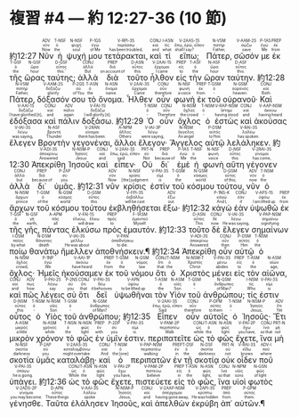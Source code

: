# 複習 #4 — 約 12:27-36 (10 節)

 <rt>約12:27</rt> <RUBY><ruby><ruby>Νῦν<rt>Now</rt></ruby><rt>νῦν</rt></ruby><rt>ADV</rt></RUBY> <RUBY><ruby><ruby>ἡ<rt>the</rt></ruby><rt>ὁ</rt></ruby><rt>T-NSF</rt></RUBY> <RUBY><ruby><ruby>ψυχή<rt>soul</rt></ruby><rt>ψυχή</rt></ruby><rt>N-NSF</rt></RUBY> <RUBY><ruby><ruby>μου<rt>of Me</rt></ruby><rt>ἐγώ</rt></ruby><rt>P-1GS</rt></RUBY> <RUBY><ruby><ruby>τετάρακται‚<rt>has been troubled‚</rt></ruby><rt>ταράσσω</rt></ruby><rt>V-RPI-3S</rt></RUBY> <RUBY><ruby><ruby>καὶ<rt>and</rt></ruby><rt>καί</rt></ruby><rt>CONJ</rt></RUBY> <RUBY><ruby><ruby>τί<rt>what</rt></ruby><rt>τίς</rt></ruby><rt>I-ASN</rt></RUBY> <RUBY><ruby><ruby>εἴπω;<rt>shall I say?</rt></ruby><rt>ἔπω, ἐρῶ, εἶπον</rt></ruby><rt>V-2AAS-1S</rt></RUBY> <RUBY><ruby><ruby>Πάτερ‚<rt>Father‚</rt></ruby><rt>πατήρ</rt></ruby><rt>N-VSM</rt></RUBY> <RUBY><ruby><ruby>σῶσόν<rt>save</rt></ruby><rt>σῴζω</rt></ruby><rt>V-AAM-2S</rt></RUBY> <RUBY><ruby><ruby>με<rt>Me</rt></ruby><rt>ἐγώ</rt></ruby><rt>P-1AS</rt></RUBY> <RUBY><ruby><ruby>ἐκ<rt>from</rt></ruby><rt>ἐκ</rt></ruby><rt>PREP</rt></RUBY> <RUBY><ruby><ruby>τῆς<rt>the</rt></ruby><rt>ὁ</rt></ruby><rt>T-GSF</rt></RUBY> <RUBY><ruby><ruby>ὥρας<rt>hour</rt></ruby><rt>ὥρα</rt></ruby><rt>N-GSF</rt></RUBY> <RUBY><ruby><ruby>ταύτης;<rt>this.’</rt></ruby><rt>οὗτος</rt></ruby><rt>D-GSF</rt></RUBY> <RUBY><ruby><ruby>ἀλλὰ<rt>But</rt></ruby><rt>ἀλλά</rt></ruby><rt>CONJ</rt></RUBY> <RUBY><ruby><ruby>διὰ<rt>on account of</rt></ruby><rt>διά</rt></ruby><rt>PREP</rt></RUBY> <RUBY><ruby><ruby>τοῦτο<rt>this</rt></ruby><rt>οὗτος</rt></ruby><rt>D-ASN</rt></RUBY> <RUBY><ruby><ruby>ἦλθον<rt>I came</rt></ruby><rt>ἔρχομαι</rt></ruby><rt>V-2AAI-1S</rt></RUBY> <RUBY><ruby><ruby>εἰς<rt>to</rt></ruby><rt>εἰς</rt></ruby><rt>PREP</rt></RUBY> <RUBY><ruby><ruby>τὴν<rt>the</rt></ruby><rt>ὁ</rt></ruby><rt>T-ASF</rt></RUBY> <RUBY><ruby><ruby>ὥραν<rt>hour</rt></ruby><rt>ὥρα</rt></ruby><rt>N-ASF</rt></RUBY> <RUBY><ruby><ruby>ταύτην.<rt>this.</rt></ruby><rt>οὗτος</rt></ruby><rt>D-ASF</rt></RUBY> <rt>約12:28</rt> <RUBY><ruby><ruby>Πάτερ‚<rt>Father‚</rt></ruby><rt>πατήρ</rt></ruby><rt>N-VSM</rt></RUBY> <RUBY><ruby><ruby>δόξασόν<rt>glorify</rt></ruby><rt>δοξάζω</rt></ruby><rt>V-AAM-2S</rt></RUBY> <RUBY><ruby><ruby>σου<rt>of You</rt></ruby><rt>σύ</rt></ruby><rt>P-2GS</rt></RUBY> <RUBY><ruby><ruby>τὸ<rt>the</rt></ruby><rt>ὁ</rt></ruby><rt>T-ASN</rt></RUBY> <RUBY><ruby><ruby>ὄνομα.<rt>name.</rt></ruby><rt>ὄνομα</rt></ruby><rt>N-ASN</rt></RUBY> <RUBY><ruby><ruby>Ἦλθεν<rt>Came</rt></ruby><rt>ἔρχομαι</rt></ruby><rt>V-2AAI-3S</rt></RUBY> <RUBY><ruby><ruby>οὖν<rt>therefore</rt></ruby><rt>οὖν</rt></ruby><rt>CONJ</rt></RUBY> <RUBY><ruby><ruby>φωνὴ<rt>a voice</rt></ruby><rt>φωνή</rt></ruby><rt>N-NSF</rt></RUBY> <RUBY><ruby><ruby>ἐκ<rt>from</rt></ruby><rt>ἐκ</rt></ruby><rt>PREP</rt></RUBY> <RUBY><ruby><ruby>τοῦ<rt>‑</rt></ruby><rt>ὁ</rt></ruby><rt>T-GSM</rt></RUBY> <RUBY><ruby><ruby>οὐρανοῦ·<rt>heaven:</rt></ruby><rt>οὐρανός</rt></ruby><rt>N-GSM</rt></RUBY> <RUBY><ruby><ruby>Καὶ<rt>Both</rt></ruby><rt>καί</rt></ruby><rt>CONJ</rt></RUBY> <RUBY><ruby><ruby>ἐδόξασα<rt>I have glorified [it]‚</rt></ruby><rt>δοξάζω</rt></ruby><rt>V-AAI-1S</rt></RUBY> <RUBY><ruby><ruby>καὶ<rt>and</rt></ruby><rt>καί</rt></ruby><rt>CONJ</rt></RUBY> <RUBY><ruby><ruby>πάλιν<rt>again</rt></ruby><rt>πάλιν</rt></ruby><rt>ADV</rt></RUBY> <RUBY><ruby><ruby>δοξάσω.<rt>I will glorify [it].</rt></ruby><rt>δοξάζω</rt></ruby><rt>V-FAI-1S</rt></RUBY> <rt>約12:29</rt> <RUBY><ruby><ruby>Ὁ<rt>‑</rt></ruby><rt>ὁ</rt></ruby><rt>T-NSM</rt></RUBY> <RUBY><ruby><ruby>οὖν<rt>Therefore</rt></ruby><rt>οὖν</rt></ruby><rt>CONJ</rt></RUBY> <RUBY><ruby><ruby>ὄχλος<rt>the crowd</rt></ruby><rt>ὄχλος</rt></ruby><rt>N-NSM</rt></RUBY> <RUBY><ruby><ruby>ὁ<rt>‑</rt></ruby><rt>ὁ</rt></ruby><rt>T-NSM</rt></RUBY> <RUBY><ruby><ruby>ἑστὼς<rt>having stood</rt></ruby><rt>ἵστημι</rt></ruby><rt>V-RAP-NSM</rt></RUBY> <RUBY><ruby><ruby>καὶ<rt>and</rt></ruby><rt>καί</rt></ruby><rt>CONJ</rt></RUBY> <RUBY><ruby><ruby>ἀκούσας<rt>having heard</rt></ruby><rt>ἀκούω</rt></ruby><rt>V-AAP-NSM</rt></RUBY> <RUBY><ruby><ruby>ἔλεγεν<rt>was saying‚</rt></ruby><rt>λέγω</rt></ruby><rt>V-IAI-3S</rt></RUBY> <RUBY><ruby><ruby>Βροντὴν<rt>Thunder</rt></ruby><rt>βροντή</rt></ruby><rt>N-ASF</rt></RUBY> <RUBY><ruby><ruby>γεγονέναι‚<rt>there has been.</rt></ruby><rt>γίνομαι</rt></ruby><rt>V-2RAN</rt></RUBY> <RUBY><ruby><ruby>ἄλλοι<rt>Others</rt></ruby><rt>ἄλλος</rt></ruby><rt>A-NPM</rt></RUBY> <RUBY><ruby><ruby>ἔλεγον·<rt>were saying‚</rt></ruby><rt>λέγω</rt></ruby><rt>V-IAI-3P</rt></RUBY> <RUBY><ruby><ruby>Ἄγγελος<rt>An angel</rt></ruby><rt>ἄγγελος</rt></ruby><rt>N-NSM</rt></RUBY> <RUBY><ruby><ruby>αὐτῷ<rt>to Him</rt></ruby><rt>αὐτός</rt></ruby><rt>P-DSM</rt></RUBY> <RUBY><ruby><ruby>λελάληκεν.<rt>has spoken.</rt></ruby><rt>λαλέω</rt></ruby><rt>V-RAI-3S</rt></RUBY> <rt>約12:30</rt> <RUBY><ruby><ruby>Ἀπεκρίθη<rt>Answered</rt></ruby><rt>ἀποκρίνω</rt></ruby><rt>V-ADI-3S</rt></RUBY> <RUBY><ruby><ruby>Ἰησοῦς<rt>Jesus</rt></ruby><rt>Ἰησοῦς</rt></ruby><rt>N-NSM-P</rt></RUBY> <RUBY><ruby><ruby>καὶ<rt>and</rt></ruby><rt>καί</rt></ruby><rt>CONJ</rt></RUBY> <RUBY><ruby><ruby>εἶπεν·<rt>said</rt></ruby><rt>ἔπω, ἐρῶ, εἶπον</rt></ruby><rt>V-2AAI-3S</rt></RUBY> <RUBY><ruby><ruby>Οὐ<rt>Not</rt></ruby><rt>οὐ</rt></ruby><rt>PRT-N</rt></RUBY> <RUBY><ruby><ruby>δι᾽<rt>because of</rt></ruby><rt>διά</rt></ruby><rt>PREP</rt></RUBY> <RUBY><ruby><ruby>ἐμὲ<rt>Me</rt></ruby><rt>ἐγώ</rt></ruby><rt>P-1AS</rt></RUBY> <RUBY><ruby><ruby>ἡ<rt>the</rt></ruby><rt>ὁ</rt></ruby><rt>T-NSF</rt></RUBY> <RUBY><ruby><ruby>φωνὴ<rt>voice</rt></ruby><rt>φωνή</rt></ruby><rt>N-NSF</rt></RUBY> <RUBY><ruby><ruby>αὕτη<rt>this</rt></ruby><rt>οὗτος</rt></ruby><rt>D-NSF</rt></RUBY> <RUBY><ruby><ruby>γέγονεν<rt>has come‚</rt></ruby><rt>γίνομαι</rt></ruby><rt>V-2RAI-3S</rt></RUBY> <RUBY><ruby><ruby>ἀλλὰ<rt>but</rt></ruby><rt>ἀλλά</rt></ruby><rt>CONJ</rt></RUBY> <RUBY><ruby><ruby>δι᾽<rt>because of</rt></ruby><rt>διά</rt></ruby><rt>PREP</rt></RUBY> <RUBY><ruby><ruby>ὑμᾶς.<rt>you.</rt></ruby><rt>σύ</rt></ruby><rt>P-2AP</rt></RUBY> <rt>約12:31</rt> <RUBY><ruby><ruby>νῦν<rt>Now</rt></ruby><rt>νῦν</rt></ruby><rt>ADV</rt></RUBY> <RUBY><ruby><ruby>κρίσις<rt>[the] judgment</rt></ruby><rt>κρίσις</rt></ruby><rt>N-NSF</rt></RUBY> <RUBY><ruby><ruby>ἐστὶν<rt>is</rt></ruby><rt>εἰμί</rt></ruby><rt>V-PAI-3S</rt></RUBY> <RUBY><ruby><ruby>τοῦ<rt>the</rt></ruby><rt>ὁ</rt></ruby><rt>T-GSM</rt></RUBY> <RUBY><ruby><ruby>κόσμου<rt>world</rt></ruby><rt>κόσμος</rt></ruby><rt>N-GSM</rt></RUBY> <RUBY><ruby><ruby>τούτου‚<rt>of this;</rt></ruby><rt>οὗτος</rt></ruby><rt>D-GSM</rt></RUBY> <RUBY><ruby><ruby>νῦν<rt>now</rt></ruby><rt>νῦν</rt></ruby><rt>ADV</rt></RUBY> <RUBY><ruby><ruby>ὁ<rt>the</rt></ruby><rt>ὁ</rt></ruby><rt>T-NSM</rt></RUBY> <RUBY><ruby><ruby>ἄρχων<rt>prince</rt></ruby><rt>ἄρχων</rt></ruby><rt>N-NSM</rt></RUBY> <RUBY><ruby><ruby>τοῦ<rt>of the</rt></ruby><rt>ὁ</rt></ruby><rt>T-GSM</rt></RUBY> <RUBY><ruby><ruby>κόσμου<rt>world</rt></ruby><rt>κόσμος</rt></ruby><rt>N-GSM</rt></RUBY> <RUBY><ruby><ruby>τούτου<rt>this</rt></ruby><rt>οὗτος</rt></ruby><rt>D-GSM</rt></RUBY> <RUBY><ruby><ruby>ἐκβληθήσεται<rt>will be cast</rt></ruby><rt>ἐκβάλλω</rt></ruby><rt>V-FPI-3S</rt></RUBY> <RUBY><ruby><ruby>ἔξω·<rt>out.</rt></ruby><rt>ἔξω</rt></ruby><rt>ADV</rt></RUBY> <rt>約12:32</rt> <RUBY><ruby><ruby>κἀγὼ<rt>And I‚</rt></ruby><rt>κἀγώ</rt></ruby><rt>P-1NS-K</rt></RUBY> <RUBY><ruby><ruby>ἐὰν<rt>if</rt></ruby><rt>ἐάν</rt></ruby><rt>CONJ</rt></RUBY> <RUBY><ruby><ruby>ὑψωθῶ<rt>I am lifted up</rt></ruby><rt>ὑψόω</rt></ruby><rt>V-APS-1S</rt></RUBY> <RUBY><ruby><ruby>ἐκ<rt>from</rt></ruby><rt>ἐκ</rt></ruby><rt>PREP</rt></RUBY> <RUBY><ruby><ruby>τῆς<rt>the</rt></ruby><rt>ὁ</rt></ruby><rt>T-GSF</rt></RUBY> <RUBY><ruby><ruby>γῆς‚<rt>earth‚</rt></ruby><rt>γῆ</rt></ruby><rt>N-GSF</rt></RUBY> <RUBY><ruby><ruby>πάντας<rt>all</rt></ruby><rt>πᾶς</rt></ruby><rt>A-APM</rt></RUBY> <RUBY><ruby><ruby>ἑλκύσω<rt>will draw</rt></ruby><rt>ἑλκύω, ἕλκω</rt></ruby><rt>V-FAI-1S</rt></RUBY> <RUBY><ruby><ruby>πρὸς<rt>to</rt></ruby><rt>πρός</rt></ruby><rt>PREP</rt></RUBY> <RUBY><ruby><ruby>ἐμαυτόν.<rt>Myself.</rt></ruby><rt>ἐμαυτοῦ</rt></ruby><rt>F-1ASM</rt></RUBY> <rt>約12:33</rt> <RUBY><ruby><ruby>τοῦτο<rt>This</rt></ruby><rt>οὗτος</rt></ruby><rt>D-ASN</rt></RUBY> <RUBY><ruby><ruby>δὲ<rt>now</rt></ruby><rt>δέ</rt></ruby><rt>CONJ</rt></RUBY> <RUBY><ruby><ruby>ἔλεγεν<rt>He was saying‚</rt></ruby><rt>λέγω</rt></ruby><rt>V-IAI-3S</rt></RUBY> <RUBY><ruby><ruby>σημαίνων<rt>signifying</rt></ruby><rt>σημαίνω</rt></ruby><rt>V-PAP-NSM</rt></RUBY> <RUBY><ruby><ruby>ποίῳ<rt>by what</rt></ruby><rt>ποῖος</rt></ruby><rt>I-DSM</rt></RUBY> <RUBY><ruby><ruby>θανάτῳ<rt>death</rt></ruby><rt>θάνατος</rt></ruby><rt>N-DSM</rt></RUBY> <RUBY><ruby><ruby>ἤμελλεν<rt>He was about</rt></ruby><rt>μέλλω</rt></ruby><rt>V-IAI-3S</rt></RUBY> <RUBY><ruby><ruby>ἀποθνήσκειν.¶<rt>to die.</rt></ruby><rt>ἀποθνήσκω</rt></ruby><rt>V-PAN</rt></RUBY> 
 <rt>約12:34</rt> <RUBY><ruby><ruby>Ἀπεκρίθη<rt>Answered</rt></ruby><rt>ἀποκρίνω</rt></ruby><rt>V-ADI-3S</rt></RUBY> <RUBY><ruby><ruby>οὖν<rt>then</rt></ruby><rt>οὖν</rt></ruby><rt>CONJ</rt></RUBY> <RUBY><ruby><ruby>αὐτῷ<rt>Him</rt></ruby><rt>αὐτός</rt></ruby><rt>P-DSM</rt></RUBY> <RUBY><ruby><ruby>ὁ<rt>the</rt></ruby><rt>ὁ</rt></ruby><rt>T-NSM</rt></RUBY> <RUBY><ruby><ruby>ὄχλος·<rt>crowd‚</rt></ruby><rt>ὄχλος</rt></ruby><rt>N-NSM</rt></RUBY> <RUBY><ruby><ruby>Ἡμεῖς<rt>We</rt></ruby><rt>ἐγώ</rt></ruby><rt>P-1NP</rt></RUBY> <RUBY><ruby><ruby>ἠκούσαμεν<rt>have heard</rt></ruby><rt>ἀκούω</rt></ruby><rt>V-AAI-1P</rt></RUBY> <RUBY><ruby><ruby>ἐκ<rt>from</rt></ruby><rt>ἐκ</rt></ruby><rt>PREP</rt></RUBY> <RUBY><ruby><ruby>τοῦ<rt>the</rt></ruby><rt>ὁ</rt></ruby><rt>T-GSM</rt></RUBY> <RUBY><ruby><ruby>νόμου<rt>law</rt></ruby><rt>νόμος</rt></ruby><rt>N-GSM</rt></RUBY> <RUBY><ruby><ruby>ὅτι<rt>that</rt></ruby><rt>ὅτι</rt></ruby><rt>CONJ</rt></RUBY> <RUBY><ruby><ruby>ὁ<rt>the</rt></ruby><rt>ὁ</rt></ruby><rt>T-NSM</rt></RUBY> <RUBY><ruby><ruby>Χριστὸς<rt>Christ</rt></ruby><rt>Χριστός</rt></ruby><rt>N-NSM-T</rt></RUBY> <RUBY><ruby><ruby>μένει<rt>abides</rt></ruby><rt>μένω</rt></ruby><rt>V-PAI-3S</rt></RUBY> <RUBY><ruby><ruby>εἰς<rt>to</rt></ruby><rt>εἰς</rt></ruby><rt>PREP</rt></RUBY> <RUBY><ruby><ruby>τὸν<rt>the</rt></ruby><rt>ὁ</rt></ruby><rt>T-ASM</rt></RUBY> <RUBY><ruby><ruby>αἰῶνα‚<rt>age‚</rt></ruby><rt>αἰών</rt></ruby><rt>N-ASM</rt></RUBY> <RUBY><ruby><ruby>καὶ<rt>and</rt></ruby><rt>καί</rt></ruby><rt>CONJ</rt></RUBY> <RUBY><ruby><ruby>πῶς<rt>how</rt></ruby><rt>πως</rt></ruby><rt>ADV</rt></RUBY> <RUBY><ruby><ruby>λέγεις<rt>say</rt></ruby><rt>λέγω</rt></ruby><rt>V-PAI-2S</rt></RUBY> <RUBY><ruby><ruby>σὺ<rt>you</rt></ruby><rt>σύ</rt></ruby><rt>P-2NS</rt></RUBY> <RUBY><ruby><ruby>ὅτι<rt>that</rt></ruby><rt>ὅτι</rt></ruby><rt>CONJ</rt></RUBY> <RUBY><ruby><ruby>δεῖ<rt>it behooves</rt></ruby><rt>δέω</rt></ruby><rt>V-PAI-3S</rt></RUBY> <RUBY><ruby><ruby>ὑψωθῆναι<rt>to be lifted up</rt></ruby><rt>ὑψόω</rt></ruby><rt>V-APN</rt></RUBY> <RUBY><ruby><ruby>τὸν<rt>the</rt></ruby><rt>ὁ</rt></ruby><rt>T-ASM</rt></RUBY> <RUBY><ruby><ruby>Υἱὸν<rt>Son</rt></ruby><rt>υἱός</rt></ruby><rt>N-ASM</rt></RUBY> <RUBY><ruby><ruby>τοῦ<rt>‑</rt></ruby><rt>ὁ</rt></ruby><rt>T-GSM</rt></RUBY> <RUBY><ruby><ruby>ἀνθρώπου;<rt>of Man?</rt></ruby><rt>ἄνθρωπος</rt></ruby><rt>N-GSM</rt></RUBY> <RUBY><ruby><ruby>τίς<rt>Who</rt></ruby><rt>τίς</rt></ruby><rt>I-NSM</rt></RUBY> <RUBY><ruby><ruby>ἐστιν<rt>is</rt></ruby><rt>εἰμί</rt></ruby><rt>V-PAI-3S</rt></RUBY> <RUBY><ruby><ruby>οὗτος<rt>this</rt></ruby><rt>οὗτος</rt></ruby><rt>D-NSM</rt></RUBY> <RUBY><ruby><ruby>ὁ<rt>‑</rt></ruby><rt>ὁ</rt></ruby><rt>T-NSM</rt></RUBY> <RUBY><ruby><ruby>Υἱὸς<rt>Son</rt></ruby><rt>υἱός</rt></ruby><rt>N-NSM</rt></RUBY> <RUBY><ruby><ruby>τοῦ<rt>‑</rt></ruby><rt>ὁ</rt></ruby><rt>T-GSM</rt></RUBY> <RUBY><ruby><ruby>ἀνθρώπου;<rt>of Man?</rt></ruby><rt>ἄνθρωπος</rt></ruby><rt>N-GSM</rt></RUBY> <rt>約12:35</rt> <RUBY><ruby><ruby>Εἶπεν<rt>Said</rt></ruby><rt>ἔπω, ἐρῶ, εἶπον</rt></ruby><rt>V-2AAI-3S</rt></RUBY> <RUBY><ruby><ruby>οὖν<rt>therefore</rt></ruby><rt>οὖν</rt></ruby><rt>CONJ</rt></RUBY> <RUBY><ruby><ruby>αὐτοῖς<rt>to them</rt></ruby><rt>αὐτός</rt></ruby><rt>P-DPM</rt></RUBY> <RUBY><ruby><ruby>ὁ<rt>‑</rt></ruby><rt>ὁ</rt></ruby><rt>T-NSM</rt></RUBY> <RUBY><ruby><ruby>Ἰησοῦς·<rt>Jesus‚</rt></ruby><rt>Ἰησοῦς</rt></ruby><rt>N-NSM-P</rt></RUBY> <RUBY><ruby><ruby>Ἔτι<rt>Yet</rt></ruby><rt>ἔτι</rt></ruby><rt>ADV</rt></RUBY> <RUBY><ruby><ruby>μικρὸν<rt>a little</rt></ruby><rt>μικρός</rt></ruby><rt>A-ASM</rt></RUBY> <RUBY><ruby><ruby>χρόνον<rt>while</rt></ruby><rt>χρόνος</rt></ruby><rt>N-ASM</rt></RUBY> <RUBY><ruby><ruby>τὸ<rt>the</rt></ruby><rt>ὁ</rt></ruby><rt>T-NSN</rt></RUBY> <RUBY><ruby><ruby>φῶς<rt>light</rt></ruby><rt>φῶς</rt></ruby><rt>N-NSN</rt></RUBY> <RUBY><ruby><ruby>ἐν<rt>with</rt></ruby><rt>ἐν</rt></ruby><rt>PREP</rt></RUBY> <RUBY><ruby><ruby>ὑμῖν<rt>you</rt></ruby><rt>σύ</rt></ruby><rt>P-2DP</rt></RUBY> <RUBY><ruby><ruby>ἐστιν.<rt>is.</rt></ruby><rt>εἰμί</rt></ruby><rt>V-PAI-3S</rt></RUBY> <RUBY><ruby><ruby>περιπατεῖτε<rt>Walk</rt></ruby><rt>περιπατέω</rt></ruby><rt>V-PAM-2P</rt></RUBY> <RUBY><ruby><ruby>ὡς<rt>while</rt></ruby><rt>ὡς</rt></ruby><rt>CONJ</rt></RUBY> <RUBY><ruby><ruby>τὸ<rt>the</rt></ruby><rt>ὁ</rt></ruby><rt>T-ASN</rt></RUBY> <RUBY><ruby><ruby>φῶς<rt>light</rt></ruby><rt>φῶς</rt></ruby><rt>N-ASN</rt></RUBY> <RUBY><ruby><ruby>ἔχετε‚<rt>you have‚</rt></ruby><rt>ἔχω</rt></ruby><rt>V-PAI-2P</rt></RUBY> <RUBY><ruby><ruby>ἵνα<rt>so that</rt></ruby><rt>ἵνα</rt></ruby><rt>CONJ</rt></RUBY> <RUBY><ruby><ruby>μὴ<rt>not</rt></ruby><rt>μή</rt></ruby><rt>PRT-N</rt></RUBY> <RUBY><ruby><ruby>σκοτία<rt>darkness</rt></ruby><rt>σκοτία</rt></ruby><rt>N-NSF</rt></RUBY> <RUBY><ruby><ruby>ὑμᾶς<rt>you</rt></ruby><rt>σύ</rt></ruby><rt>P-2AP</rt></RUBY> <RUBY><ruby><ruby>καταλάβῃ·<rt>might overtake.</rt></ruby><rt>καταλαμβάνω</rt></ruby><rt>V-2AAS-3S</rt></RUBY> <RUBY><ruby><ruby>καὶ<rt>And</rt></ruby><rt>καί</rt></ruby><rt>CONJ</rt></RUBY> <RUBY><ruby><ruby>ὁ<rt>the [one]</rt></ruby><rt>ὁ</rt></ruby><rt>T-NSM</rt></RUBY> <RUBY><ruby><ruby>περιπατῶν<rt>walking</rt></ruby><rt>περιπατέω</rt></ruby><rt>V-PAP-NSM</rt></RUBY> <RUBY><ruby><ruby>ἐν<rt>in</rt></ruby><rt>ἐν</rt></ruby><rt>PREP</rt></RUBY> <RUBY><ruby><ruby>τῇ<rt>the</rt></ruby><rt>ὁ</rt></ruby><rt>T-DSF</rt></RUBY> <RUBY><ruby><ruby>σκοτίᾳ<rt>darkness</rt></ruby><rt>σκοτία</rt></ruby><rt>N-DSF</rt></RUBY> <RUBY><ruby><ruby>οὐκ<rt>not</rt></ruby><rt>οὐ</rt></ruby><rt>PRT-N</rt></RUBY> <RUBY><ruby><ruby>οἶδεν<rt>knows</rt></ruby><rt>εἴδω</rt></ruby><rt>V-RAI-3S</rt></RUBY> <RUBY><ruby><ruby>ποῦ<rt>where</rt></ruby><rt>ποῦ</rt></ruby><rt>ADV-I</rt></RUBY> <RUBY><ruby><ruby>ὑπάγει.<rt>he is going.</rt></ruby><rt>ὑπάγω</rt></ruby><rt>V-PAI-3S</rt></RUBY> <rt>約12:36</rt> <RUBY><ruby><ruby>ὡς<rt>While</rt></ruby><rt>ὡς</rt></ruby><rt>CONJ</rt></RUBY> <RUBY><ruby><ruby>τὸ<rt>the</rt></ruby><rt>ὁ</rt></ruby><rt>T-ASN</rt></RUBY> <RUBY><ruby><ruby>φῶς<rt>light</rt></ruby><rt>φῶς</rt></ruby><rt>N-ASN</rt></RUBY> <RUBY><ruby><ruby>ἔχετε‚<rt>you have‚</rt></ruby><rt>ἔχω</rt></ruby><rt>V-PAI-2P</rt></RUBY> <RUBY><ruby><ruby>πιστεύετε<rt>believe</rt></ruby><rt>πιστεύω</rt></ruby><rt>V-PAM-2P</rt></RUBY> <RUBY><ruby><ruby>εἰς<rt>in</rt></ruby><rt>εἰς</rt></ruby><rt>PREP</rt></RUBY> <RUBY><ruby><ruby>τὸ<rt>the</rt></ruby><rt>ὁ</rt></ruby><rt>T-ASN</rt></RUBY> <RUBY><ruby><ruby>φῶς‚<rt>light‚</rt></ruby><rt>φῶς</rt></ruby><rt>N-ASN</rt></RUBY> <RUBY><ruby><ruby>ἵνα<rt>so that</rt></ruby><rt>ἵνα</rt></ruby><rt>CONJ</rt></RUBY> <RUBY><ruby><ruby>υἱοὶ<rt>sons</rt></ruby><rt>υἱός</rt></ruby><rt>N-NPM</rt></RUBY> <RUBY><ruby><ruby>φωτὸς<rt>of light</rt></ruby><rt>φῶς</rt></ruby><rt>N-GSN</rt></RUBY> <RUBY><ruby><ruby>γένησθε.<rt>you may become.</rt></ruby><rt>γίνομαι</rt></ruby><rt>V-2ADS-2P</rt></RUBY> <RUBY><ruby><ruby>Ταῦτα<rt>These things</rt></ruby><rt>οὗτος</rt></ruby><rt>D-APN</rt></RUBY> <RUBY><ruby><ruby>ἐλάλησεν<rt>spoke</rt></ruby><rt>λαλέω</rt></ruby><rt>V-AAI-3S</rt></RUBY> <RUBY><ruby><ruby>Ἰησοῦς‚<rt>Jesus‚</rt></ruby><rt>Ἰησοῦς</rt></ruby><rt>N-NSM-P</rt></RUBY> <RUBY><ruby><ruby>καὶ<rt>and</rt></ruby><rt>καί</rt></ruby><rt>CONJ</rt></RUBY> <RUBY><ruby><ruby>ἀπελθὼν<rt>having gone away‚</rt></ruby><rt>ἀπέρχομαι</rt></ruby><rt>V-2AAP-NSM</rt></RUBY> <RUBY><ruby><ruby>ἐκρύβη<rt>He was hidden</rt></ruby><rt>κρύπτω</rt></ruby><rt>V-2API-3S</rt></RUBY> <RUBY><ruby><ruby>ἀπ᾽<rt>from</rt></ruby><rt>ἀπό</rt></ruby><rt>PREP</rt></RUBY> <RUBY><ruby><ruby>αὐτῶν.¶<rt>them.</rt></ruby><rt>αὐτός</rt></ruby><rt>P-GPM</rt></RUBY>